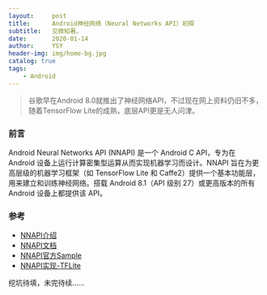 ```yaml
---
layout:     post
title:      Android神经网络（Neural Networks API）初探
subtitle:   见微知著。
date:       2020-01-14
author:     YSY
header-img: img/home-bg.jpg
catalog: true
tags:
    - Android
---
```


> 谷歌早在Android 8.0就推出了神经网络API，不过现在网上资料仍旧不多，随着TensorFlow Lite的成熟，底层API更是无人问津。

### 前言

Android Neural Networks API (NNAPI) 是一个 Android C API，专为在 Android 设备上运行计算密集型运算从而实现机器学习而设计。NNAPI 旨在为更高层级的机器学习框架（如 TensorFlow Lite 和 Caffe2）提供一个基本功能层，用来建立和训练神经网络。搭载 Android 8.1（API 级别 27）或更高版本的所有 Android 设备上都提供该 API。

### 参考

- [NNAPI介绍](https://developer.android.com/ndk/guides/neuralnetworks)
- [NNAPI文档](https://developer.android.com/ndk/guides/neuralnetworks)
- [NNAPI官方Sample](https://github.com/android/ndk-samples/tree/master/nn_sample)
- [NNAPI实现-TFLite](https://github.com/tensorflow/tensorflow/tree/master/tensorflow/lite/nnapi)

挖坑待填，未完待续……

